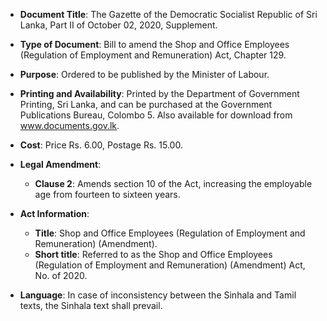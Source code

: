 - **Document Title**: The Gazette of the Democratic Socialist Republic of Sri Lanka, Part II of October 02, 2020, Supplement.

- **Type of Document**: Bill to amend the Shop and Office Employees (Regulation of Employment and Remuneration) Act, Chapter 129.

- **Purpose**: Ordered to be published by the Minister of Labour.

- **Printing and Availability**: Printed by the Department of Government Printing, Sri Lanka, and can be purchased at the Government Publications Bureau, Colombo 5. Also available for download from www.documents.gov.lk.

- **Cost**: Price Rs. 6.00, Postage Rs. 15.00.

- **Legal Amendment**:
  - **Clause 2**: Amends section 10 of the Act, increasing the employable age from fourteen to sixteen years.

- **Act Information**: 
  - **Title**: Shop and Office Employees (Regulation of Employment and Remuneration) (Amendment).
  - **Short title**: Referred to as the Shop and Office Employees (Regulation of Employment and Remuneration) (Amendment) Act, No. of 2020.
  
- **Language**: In case of inconsistency between the Sinhala and Tamil texts, the Sinhala text shall prevail.
